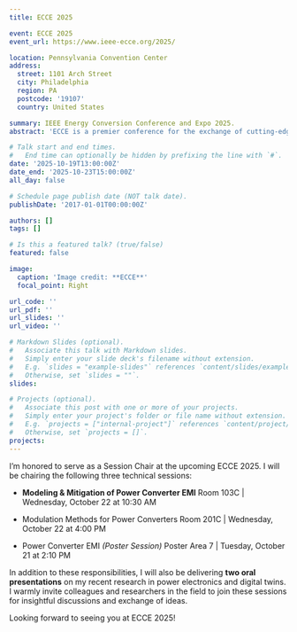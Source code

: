 ```yaml
---
title: ECCE 2025

event: ECCE 2025
event_url: https://www.ieee-ecce.org/2025/

location: Pennsylvania Convention Center
address:
  street: 1101 Arch Street
  city: Philadelphia
  region: PA
  postcode: '19107'
  country: United States

summary: IEEE Energy Conversion Conference and Expo 2025.
abstract: 'ECCE is a premier conference for the exchange of cutting-edge research and developments in the field of energy conversion components and controls, power electronics and electric machines and drives.'

# Talk start and end times.
#   End time can optionally be hidden by prefixing the line with `#`.
date: '2025-10-19T13:00:00Z'
date_end: '2025-10-23T15:00:00Z'
all_day: false

# Schedule page publish date (NOT talk date).
publishDate: '2017-01-01T00:00:00Z'

authors: []
tags: []

# Is this a featured talk? (true/false)
featured: false

image:
  caption: 'Image credit: **ECCE**'
  focal_point: Right

url_code: ''
url_pdf: ''
url_slides: ''
url_video: ''

# Markdown Slides (optional).
#   Associate this talk with Markdown slides.
#   Simply enter your slide deck's filename without extension.
#   E.g. `slides = "example-slides"` references `content/slides/example-slides.md`.
#   Otherwise, set `slides = ""`.
slides:

# Projects (optional).
#   Associate this post with one or more of your projects.
#   Simply enter your project's folder or file name without extension.
#   E.g. `projects = ["internal-project"]` references `content/project/deep-learning/index.md`.
#   Otherwise, set `projects = []`.
projects:
---
```


I’m honored to serve as a Session Chair at the upcoming ECCE 2025. I will be chairing the following three technical sessions:

- **Modeling & Mitigation of Power Converter EMI**
  Room 103C | Wednesday, October 22 at 10:30 AM

- Modulation Methods for Power Converters
  Room 201C | Wednesday, October 22 at 4:00 PM

- Power Converter EMI *(Poster Session)*
  Poster Area 7 | Tuesday, October 21 at 2:10 PM

In addition to these responsibilities, I will also be delivering **two oral presentations** on my recent research in power electronics and digital twins. I warmly invite colleagues and researchers in the field to join these sessions for insightful discussions and exchange of ideas.

Looking forward to seeing you at ECCE 2025!




